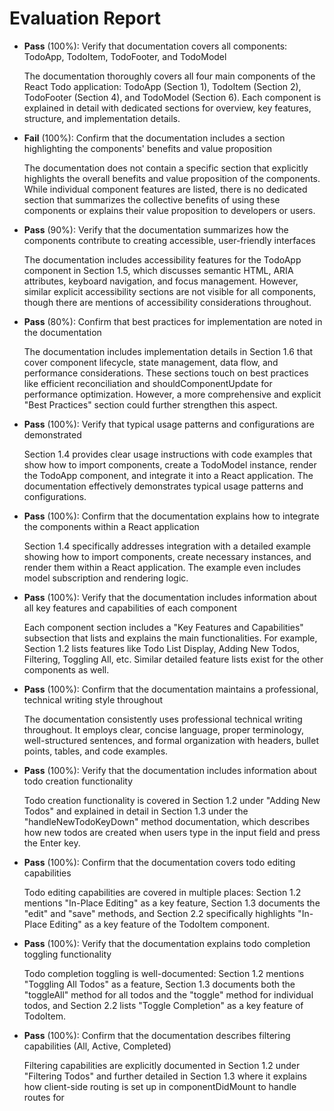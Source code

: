 # Evaluation Report

- **Pass** (100%): Verify that documentation covers all components: TodoApp, TodoItem, TodoFooter, and TodoModel
  
  The documentation thoroughly covers all four main components of the React Todo application: TodoApp (Section 1), TodoItem (Section 2), TodoFooter (Section 4), and TodoModel (Section 6). Each component is explained in detail with dedicated sections for overview, key features, structure, and implementation details.

- **Fail** (100%): Confirm that the documentation includes a section highlighting the components' benefits and value proposition
  
  The documentation does not contain a specific section that explicitly highlights the overall benefits and value proposition of the components. While individual component features are listed, there is no dedicated section that summarizes the collective benefits of using these components or explains their value proposition to developers or users.

- **Pass** (90%): Verify that the documentation summarizes how the components contribute to creating accessible, user-friendly interfaces
  
  The documentation includes accessibility features for the TodoApp component in Section 1.5, which discusses semantic HTML, ARIA attributes, keyboard navigation, and focus management. However, similar explicit accessibility sections are not visible for all components, though there are mentions of accessibility considerations throughout.

- **Pass** (80%): Confirm that best practices for implementation are noted in the documentation
  
  The documentation includes implementation details in Section 1.6 that cover component lifecycle, state management, data flow, and performance considerations. These sections touch on best practices like efficient reconciliation and shouldComponentUpdate for performance optimization. However, a more comprehensive and explicit "Best Practices" section could further strengthen this aspect.

- **Pass** (100%): Verify that typical usage patterns and configurations are demonstrated
  
  Section 1.4 provides clear usage instructions with code examples that show how to import components, create a TodoModel instance, render the TodoApp component, and integrate it into a React application. The documentation effectively demonstrates typical usage patterns and configurations.

- **Pass** (100%): Confirm that the documentation explains how to integrate the components within a React application
  
  Section 1.4 specifically addresses integration with a detailed example showing how to import components, create necessary instances, and render them within a React application. The example even includes model subscription and rendering logic.

- **Pass** (100%): Verify that the documentation includes information about all key features and capabilities of each component
  
  Each component section includes a "Key Features and Capabilities" subsection that lists and explains the main functionalities. For example, Section 1.2 lists features like Todo List Display, Adding New Todos, Filtering, Toggling All, etc. Similar detailed feature lists exist for the other components as well.

- **Pass** (100%): Confirm that the documentation maintains a professional, technical writing style throughout
  
  The documentation consistently uses professional technical writing throughout. It employs clear, concise language, proper terminology, well-structured sentences, and formal organization with headers, bullet points, tables, and code examples.

- **Pass** (100%): Verify that the documentation includes information about todo creation functionality
  
  Todo creation functionality is covered in Section 1.2 under "Adding New Todos" and explained in detail in Section 1.3 under the "handleNewTodoKeyDown" method documentation, which describes how new todos are created when users type in the input field and press the Enter key.

- **Pass** (100%): Confirm that the documentation covers todo editing capabilities
  
  Todo editing capabilities are covered in multiple places: Section 1.2 mentions "In-Place Editing" as a key feature, Section 1.3 documents the "edit" and "save" methods, and Section 2.2 specifically highlights "In-Place Editing" as a key feature of the TodoItem component.

- **Pass** (100%): Verify that the documentation explains todo completion toggling functionality
  
  Todo completion toggling is well-documented: Section 1.2 mentions "Toggling All Todos" as a feature, Section 1.3 documents both the "toggleAll" method for all todos and the "toggle" method for individual todos, and Section 2.2 lists "Toggle Completion" as a key feature of TodoItem.

- **Pass** (100%): Confirm that the documentation describes filtering capabilities (All, Active, Completed)
  
  Filtering capabilities are explicitly documented in Section 1.2 under "Filtering Todos" and further detailed in Section 1.3 where it explains how client-side routing is set up in componentDidMount to handle routes for